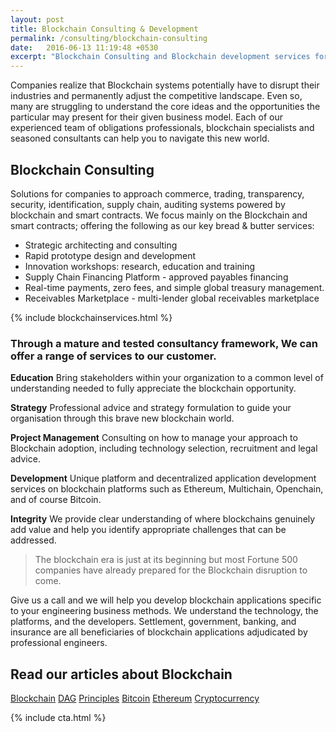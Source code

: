 ```yaml
---
layout: post
title: Blockchain Consulting & Development
permalink: /consulting/blockchain-consulting
date:   2016-06-13 11:19:48 +0530
excerpt: "Blockchain Consulting and Blockchain development services for companies."
---
```


Companies realize that Blockchain systems potentially have to disrupt their industries and permanently adjust the competitive landscape. Even so, many are struggling to understand the core ideas and the opportunities the particular may present for their given business model. Each of our experienced team of obligations professionals, blockchain specialists and seasoned consultants can help you to navigate this new world.

## Blockchain Consulting
Solutions for companies to approach commerce, trading, transparency, security, identification, supply chain, auditing systems powered by blockchain and smart contracts. We focus mainly on the Blockchain and smart contracts; offering the following as our key bread & butter services:

* Strategic architecting and consulting
* Rapid prototype design and development
* Innovation workshops: research, education and training
* Supply Chain Financing Platform - approved payables financing
* Real-time payments, zero fees, and simple global treasury management.
* Receivables Marketplace - multi-lender global receivables marketplace

{% include blockchainservices.html %}

### Through a mature and tested consultancy framework, We can offer a range of services to our customer.

**Education**
Bring stakeholders within your organization to a common level of understanding needed to fully appreciate the blockchain opportunity.

**Strategy**
Professional advice and strategy formulation to guide your organisation through this brave new blockchain world.

**Project Management**
Consulting on how to manage your approach to Blockchain adoption, including technology selection, recruitment and legal advice.

**Development**
Unique platform and decentralized application development services on blockchain platforms such as Ethereum, Multichain, Openchain, and of course Bitcoin.

**Integrity**
We provide clear understanding of where blockchains genuinely add value and help you identify appropriate challenges that can be addressed.

> The blockchain era is just at its beginning but most Fortune 500 companies have already prepared for the Blockchain disruption to come.


Give us a call and we will help you develop blockchain applications specific to your engineering business methods.  We understand the technology, the platforms, and the developers. Settlement, government, banking, and insurance are all beneficiaries of blockchain applications adjudicated by professional engineers.

## Read our articles about Blockchain
<a href="/tag/blockchain/" title="Blogs Tagged Blockchain">Blockchain</a>
<a href="/tag/dag/" title="Blogs Tagged DAG">DAG</a>
<a href="/tag/principles/" title="Blogs Tagged Blockchain Principles">Principles</a>
<a href="/tag/bitcoin/" title="Blogs Tagged Bitcoin">Bitcoin</a>
<a href="/tag/ethereum/" title="Blogs Tagged ethereum">Ethereum</a>
<a href="/tag/cryptocurrency/" title="Blogs Tagged cryptocurrency">Cryptocurrency</a>

{% include cta.html %}
